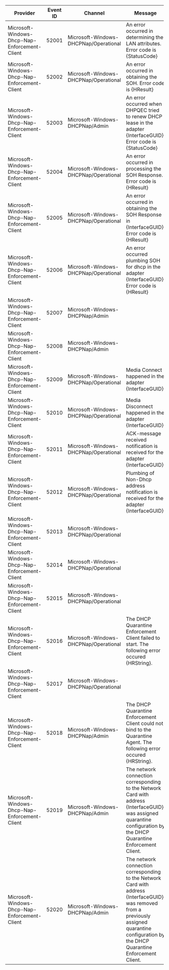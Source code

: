 Provider                                       |  Event ID  |  Channel                                |  Message
-----------------------------------------------|------------|-----------------------------------------|--------------------------------------------------------------------------------------------------------------------------------------------------------------------------------------------------
Microsoft-Windows-Dhcp-Nap-Enforcement-Client  |  52001     |  Microsoft-Windows-DHCPNap/Operational  |  An error occurred in determining the LAN attributes. Error code is {StatusCode}
Microsoft-Windows-Dhcp-Nap-Enforcement-Client  |  52002     |  Microsoft-Windows-DHCPNap/Operational  |  An error occurred in obtaining the SOH. Error code is {HResult}
Microsoft-Windows-Dhcp-Nap-Enforcement-Client  |  52003     |  Microsoft-Windows-DHCPNap/Admin        |  An error occurred when DHPQEC tried to renew DHCP lease in the adapter {InterfaceGUID}. Error code is {StatusCode}
Microsoft-Windows-Dhcp-Nap-Enforcement-Client  |  52004     |  Microsoft-Windows-DHCPNap/Operational  |  An error occurred in processing the SOH Response. Error code is {HResult}
Microsoft-Windows-Dhcp-Nap-Enforcement-Client  |  52005     |  Microsoft-Windows-DHCPNap/Operational  |  An error occurred in obtaining the SOH Response in {InterfaceGUID}. Error code is {HResult}
Microsoft-Windows-Dhcp-Nap-Enforcement-Client  |  52006     |  Microsoft-Windows-DHCPNap/Operational  |  An error occurred plumbing SOH for dhcp in the adapter {InterfaceGUID}. Error code is {HResult}
Microsoft-Windows-Dhcp-Nap-Enforcement-Client  |  52007     |  Microsoft-Windows-DHCPNap/Admin        |
Microsoft-Windows-Dhcp-Nap-Enforcement-Client  |  52008     |  Microsoft-Windows-DHCPNap/Admin        |
Microsoft-Windows-Dhcp-Nap-Enforcement-Client  |  52009     |  Microsoft-Windows-DHCPNap/Operational  |  Media Connect happened in the adapter {InterfaceGUID}
Microsoft-Windows-Dhcp-Nap-Enforcement-Client  |  52010     |  Microsoft-Windows-DHCPNap/Operational  |  Media Disconnect happened in the adapter {InterfaceGUID}
Microsoft-Windows-Dhcp-Nap-Enforcement-Client  |  52011     |  Microsoft-Windows-DHCPNap/Operational  |  ACK-message received notification is received for the adapter {InterfaceGUID}
Microsoft-Windows-Dhcp-Nap-Enforcement-Client  |  52012     |  Microsoft-Windows-DHCPNap/Operational  |  Plumbing of Non-Dhcp address notification is received for the adapter {InterfaceGUID}
Microsoft-Windows-Dhcp-Nap-Enforcement-Client  |  52013     |  Microsoft-Windows-DHCPNap/Operational  |
Microsoft-Windows-Dhcp-Nap-Enforcement-Client  |  52014     |  Microsoft-Windows-DHCPNap/Operational  |
Microsoft-Windows-Dhcp-Nap-Enforcement-Client  |  52015     |  Microsoft-Windows-DHCPNap/Operational  |
Microsoft-Windows-Dhcp-Nap-Enforcement-Client  |  52016     |  Microsoft-Windows-DHCPNap/Operational  |  The DHCP Quarantine Enforcement Client failed to start. The following error occured {HRString}.
Microsoft-Windows-Dhcp-Nap-Enforcement-Client  |  52017     |  Microsoft-Windows-DHCPNap/Operational  |
Microsoft-Windows-Dhcp-Nap-Enforcement-Client  |  52018     |  Microsoft-Windows-DHCPNap/Admin        |  The DHCP Quarantine Enforcement Client could not bind to the Quarantine Agent. The following error occured {HRString}.
Microsoft-Windows-Dhcp-Nap-Enforcement-Client  |  52019     |  Microsoft-Windows-DHCPNap/Admin        |  The network connection corresponding to the Network Card with address {InterfaceGUID} was assigned quarantine configuration by the DHCP Quarantine Enforcement Client.
Microsoft-Windows-Dhcp-Nap-Enforcement-Client  |  52020     |  Microsoft-Windows-DHCPNap/Admin        |  The network connection corresponding to the Network Card with address {InterfaceGUID} was removed from a previously assigned quarantine configuration by the DHCP Quarantine Enforcement Client.
